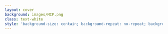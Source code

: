 ```yaml
---
layout: cover
background: images/MCP.png
class: text-white
style: 'background-size: contain; background-repeat: no-repeat; background-position: center;'
---
```

